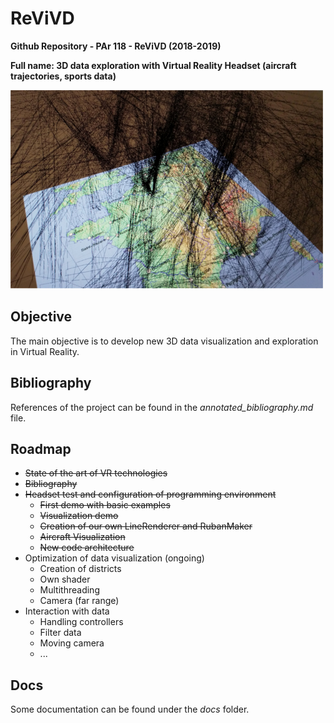 # ReViVD
**Github Repository - PAr 118 - ReViVD (2018-2019)**

**Full name: 3D data exploration with Virtual Reality Headset (aircraft trajectories, sports data)**

![picture](img/aircraft_visualization.jpg)

## Objective
The main objective is to develop new 3D data visualization and exploration in Virtual Reality.

## Bibliography
References of the project can be found in the *annotated_bibliography.md* file.

## Roadmap
- ~~State of the art of VR technologies~~
- ~~Bibliography~~
- ~~Headset test and configuration of programming environment~~
   - ~~First demo with basic examples~~
   - ~~Visualization demo~~
   - ~~Creation of our own LineRenderer and RubanMaker~~
   - ~~Aircraft Visualization~~
   - ~~New code architecture~~
- Optimization of data visualization (ongoing)
   - Creation of districts
   - Own shader
   - Multithreading
   -  Camera (far range)
- Interaction with data
   - Handling controllers
   - Filter data
   - Moving camera
   - ...

## Docs
Some documentation can be found under the *docs* folder.




